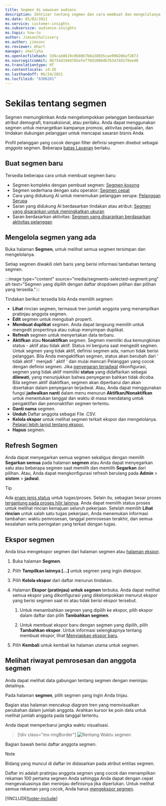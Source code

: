 ```yaml
---
title: Segmen di wawasan audiens
description: Ikhtisar tentang segmen dan cara membuat dan mengelolanya.
ms.date: 05/03/2021
ms.service: customer-insights
ms.subservice: audience-insights
ms.topic: how-to
author: JimsonChalissery
ms.author: jimsonc
ms.reviewer: mhart
manager: shellyha
ms.openlocfilehash: 336cab8619c0b80b7b8a38035cae99620baf2873
ms.sourcegitcommit: 0b754d194d765afef70d1008db7b347dd1f0ee40
ms.translationtype: HT
ms.contentlocale: id-ID
ms.lasthandoff: 06/24/2021
ms.locfileid: "6306261"
---
```

# <a name="segments-overview"></a>Sekilas tentang segmen

Segmen memungkinkan Anda mengelompokkan pelanggan berdasarkan atribut demografi, transaksional, atau perilaku. Anda dapat menggunakan segmen untuk menargetkan kampanye promosi, aktivitas penjualan, dan tindakan dukungan pelanggan untuk mencapai sasaran bisnis Anda.

Profil pelanggan yang cocok dengan filter definisi segmen disebut sebagai *anggota* segmen. Beberapa [batas Layanan](service-limits.md) berlaku.

## <a name="create-a-new-segment"></a>Buat segmen baru

Tersedia beberapa cara untuk membuat segmen baru: 

- Segmen kompleks dengan pembuat segmen: [Segmen kosong](segment-builder.md#create-a-new-segment)
- Segmen sederhana dengan satu operator: [Segmen cepat](segment-builder.md#quick-segments)
- Cara yang didukung AI untuk menemukan pelanggan serupa: [Pelanggan Serupa](find-similar-customer-segments.md)
- Saran yang didukung AI berdasarkan tindakan atau atribut: [Segmen yang disarankan untuk meningkatkan ukuran](suggested-segments.md)
- Saran berdasarkan aktivitas: [Segmen yang disarankan berdasarkan aktivitas pelanggan](suggested-segments-activity.md)

## <a name="manage-existing-segments"></a>Mengelola segmen yang ada

Buka halaman **Segmen**, untuk melihat semua segmen tersimpan dan mengelolanya.

Setiap segmen diwakili oleh baris yang berisi informasi tambahan tentang segmen.

:::image type="content" source="media/segments-selected-segment.png" alt-text="Segmen yang dipilih dengan daftar dropdown pilihan dan pilihan yang tersedia.":::

Tindakan berikut tersedia bila Anda memilih segmen:

- **Lihat** rincian segmen, termasuk tren jumlah anggota yang menampilkan pratinjau anggota segmen.
- **Edit** segmen untuk mengubah properti.
- **Membuat duplikat** segmen. Anda dapat langsung memilih untuk mengedit propertinya atau cukup menyimpan duplikat.
- **Refresh** segmen untuk menyertakan data terbaru.
- **Aktifkan** atau **Nonaktifkan** segmen. Segmen memiliki dua kemungkinan status - aktif atau tidak aktif. Status ini berguna saat mengedit segmen. Untuk segmen yang tidak aktif, definisi segmen ada, namun tidak berisi pelanggan. Bila Anda mengaktifkan segmen, status akan berubah dari ' tidak aktif ' menjadi ' aktif ' dan mulai mencari Pelanggan yang cocok dengan definisi segmen. Jika [penyegaran terjadwal](system.md#schedule-tab) dikonfigurasi, segmen yang tidak aktif memiliki **status** yang didaftarkan sebagai **dilewati**, yang menunjukkan bahwa penyegaran bahkan tidak dicoba. Bila segmen aktif diaktifkan, segmen akan diperbarui dan akan disertakan dalam penyegaran terjadwal.
  Atau, Anda dapat menggunakan fungsi **jadwalkan nanti** dalam menu menurun **Aktifkan/Nonaktifkan** untuk menentukan tanggal dan waktu di masa mendatang untuk pengaktifan dan penonaktifan segmen tertentu.
- **Ganti nama** segmen.
- **Unduh** Daftar anggota sebagai File .CSV.
- **Kelola ekspor** untuk melihat segmen terkait ekspor dan mengelolanya. [Pelajari lebih lanjut tentang ekspor.](export-destinations.md)
- **Hapus** segmen.

## <a name="refresh-segments"></a>Refresh Segmen

Anda dapat menyegarkan semua segmen sekaligus dengan memilih **Segarkan semua** pada halaman **segmen** atau Anda dapat menyegarkan satu atau beberapa segmen saat memilih dan memilih **Segarkan** dari pilihan. Atau, Anda dapat mengkonfigurasi refresh berulang pada **Admin** > **sistem** > **jadwal**.

> [!TIP]
> Ada [enam jenis status](system.md#status-types) untuk tugas/proses. Selain itu, sebagian besar proses [tergantung pada proses hilir lainnya](system.md#refresh-policies). Anda dapat memilih status proses untuk melihat rincian kemajuan seluruh pekerjaan. Setelah memilih **Lihat rincian** untuk salah satu tugas pekerjaan, Anda menemukan informasi tambahan: waktu pemrosesan, tanggal pemrosesan terakhir, dan semua kesalahan serta peringatan yang terkait dengan tugas.

## <a name="export-segments"></a>Ekspor segmen

Anda bisa mengekspor segmen dari halaman segmen atau [halaman ekspor](export-destinations.md). 

1. Buka halaman **Segmen**.

1. Pilih **Tampilkan lainnya [...]** untuk segmen yang ingin diekspor.

1. Pilih **Kelola ekspor** dari daftar menurun tindakan.

1. Halaman **Ekspor (pratinjau) untuk segmen** terbuka. Anda dapat melihat semua ekspor yang dikonfigurasi yang dikelompokkan menurut ekspor yang berisi segmen saat ini atau tidak berisi ekspor tersebut.

   1. Untuk menambahkan segmen yang dipilih ke ekspor, pilih ekspor dalam daftar dan pilih **Tambahkan segmen**.

   1. Untuk membuat ekspor baru dengan segmen yang dipilih, pilih **Tambahkan ekspor**. Untuk informasi selengkapnya tentang membuat ekspor, lihat [Menyiapkan ekspor baru](export-destinations.md#set-up-a-new-export).

1. Pilih **Kembali** untuk kembali ke halaman utama untuk segmen.

## <a name="view-processing-history-and-segment-members"></a>Melihat riwayat pemrosesan dan anggota segmen

Anda dapat melihat data gabungan tentang segmen dengan meninjau detailnya.

Pada halaman **segmen**, pilih segmen yang ingin Anda tinjau.

Bagian atas halaman mencakup diagram tren yang memvisualkan perubahan dalam jumlah anggota. Arahkan kursor ke poin data untuk melihat jumlah anggota pada tanggal tertentu.

Anda dapat memperbarui jangka waktu visualisasi.

> [!div class="mx-imgBorder"]
> ![Rentang Waktu segmen](media/segment-time-range.png "Rentang Waktu segmen")

Bagian bawah berisi daftar anggota segmen.

> [!NOTE]
> Bidang yang muncul di daftar ini didasarkan pada atribut entitas segmen.
>
>Daftar ini adalah pratinjau anggota segmen yang cocok dan menampilkan rekaman 100 pertama segmen Anda sehingga Anda dapat dengan cepat mengevaluasinya dan meninjau definisinya jika diperlukan. Untuk melihat semua rekaman yang cocok, Anda harus [mengekspor segmen](export-destinations.md).

[!INCLUDE[footer-include](../includes/footer-banner.md)] 
